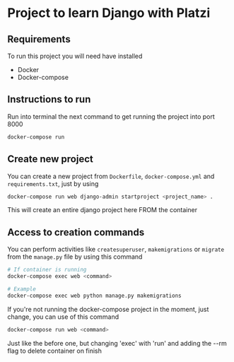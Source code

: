 # Project to learn Django with Platzi

## Requirements

To run this project you will need have installed

- Docker
- Docker-compose

## Instructions to run

Run into terminal the next command to get running the project into port 8000

``` sh
docker-compose run
```

## Create new project

You can create a new project from `Dockerfile`, `docker-compose.yml` and `requirements.txt`, just by using

``` sh
docker-compose run web django-admin startproject <project_name> .
```
This will create an entire django project here FROM the container

## Access to creation commands

You can perform activities like `createsuperuser`, `makemigrations` or `migrate` from the `manage.py` file by using this command

``` sh
# If container is running
docker-compose exec web <command>

# Example
docker-compose exec web python manage.py makemigrations
```

If you're not running the docker-compose project in the moment, just change, you can use of this command

``` bash
docker-compose run web <command>
```

Just like the before one, but changing 'exec' with 'run' and adding the --rm flag to delete container on finish